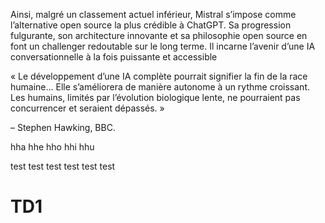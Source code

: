  
Ainsi, malgré un classement actuel inférieur, Mistral s’impose comme l’alternative open source la plus crédible à ChatGPT. Sa progression fulgurante, son architecture innovante et sa philosophie open source en font un challenger redoutable sur le long terme. Il incarne l’avenir d’une IA conversationnelle à la fois puissante et accessible

« Le développement d’une IA complète pourrait signifier la fin de la race humaine… Elle s’améliorera de manière autonome à 
un rythme croissant. Les humains, limités par l’évolution biologique lente, ne pourraient pas concurrencer et seraient 
dépassés. »

– Stephen Hawking, BBC.


hha
hhe
hho
hhi
hhu

test
test
test
test
test
test 
# TD1
